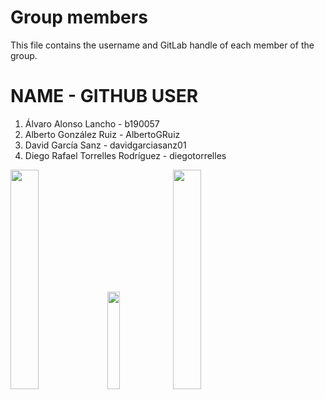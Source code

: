 Group members
==================

This file contains the username and GitLab handle of each member of the group.

# NAME - GITHUB USER
1. Álvaro Alonso Lancho - b190057
2. Alberto González Ruiz - AlbertoGRuiz
3. David García Sanz - davidgarciasanz01
4. Diego Rafael Torrelles Rodríguez - diegotorrelles

<img src="https://www.upm.es/sfs/Rectorado/Gabinete%20del%20Rector/Logos/UPM/Logotipo/LOGOTIPO%20color%20PNG.png" width="30%">
<img src="https://upload.wikimedia.org/wikipedia/commons/thumb/3/33/Escudo_ETSIINF_UPM.svg/800px-Escudo_ETSIINF_UPM.svg.png" width="20%">
<img src="https://www.upm.es/observatorio/vi/gestor_general/recuperar_archivo.jsp?id=735" width="30%">
